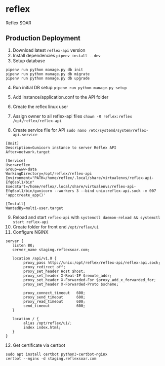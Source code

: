 # reflex
Reflex SOAR

## Production Deployment

1. Download latest `reflex-api` version
2. Install dependencies `pipenv install --dev`
3. Setup database

```
pipenv run python manage.py db init
pipenv run python manage.py db migrate
pipenv run python manage.py db upgrade
```

4. Run initial DB setup `pipenv run python manage.py setup`

5. Add instance/application.conf to the API folder
6. Create the reflex linux user
7. Assign owner to all reflex-api files `chown -R reflex:reflex /opt/reflex/reflex-api`
8. Create service file for API  `sudo nano /etc/systemd/system/reflex-api.service`

```
[Unit]
Description=Gunicorn instance to server Reflex API
After=network.target

[Service]
User=reflex
Group=www-data
WorkingDirectory=/opt/reflex/reflex-api
Environment="PATH=/home/reflex/.local/share/virtualenvs/reflex-api-Efq6sol1/bin"
ExecStart=/home/reflex/.local/share/virtualenvs/reflex-api-Efq6sol1/bin/gunicorn --workers 3 --bind unix:reflex-api.sock -m 007 'app:create_app()'

[Install]
WantedBy=multi-user.target
```

9. Reload and start `reflex-api` with `systemctl daemon-reload && systemctl start reflex-api`
10. Create folder for front end `/opt/reflex/ui`
11. Configure NGINX
```
server {
   listen 80;
   server_name staging.reflexsoar.com;

   location /api/v1.0 {
        proxy_pass http://unix:/opt/reflex/reflex-api/reflex-api.sock;
        proxy_redirect off;
        proxy_set_header Host $host;
        proxy_set_header X-Real-IP $remote_addr;
        proxy_set_header X-Forwarded-For $proxy_add_x_forwarded_for;
        proxy_set_header X-Forwarded-Proto $scheme;

        proxy_connect_timeout   600;
        proxy_send_timeout      600;
        proxy_read_timeout      600;
        send_timeout            600;
   }

   location / {
        alias /opt/reflex/ui/;
        index index.html;
   }
}
```

12. Get certificate via certbot
```
sudo apt install certbot python3-certbot-nginx
certbot --nginx -d staging.reflexsoar.com
```
